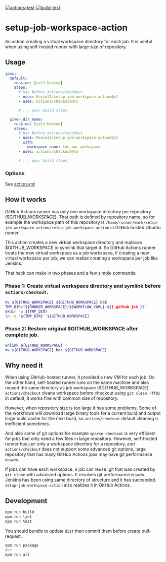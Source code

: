 [![actions-test](https://github.com/Kesin11/setup-job-workspace-action/actions/workflows/actions-test.yml/badge.svg)](https://github.com/Kesin11/setup-job-workspace-action/actions/workflows/actions-test.yml)
[![build-test](https://github.com/Kesin11/setup-job-workspace-action/actions/workflows/test.yml/badge.svg)](https://github.com/Kesin11/setup-job-workspace-action/actions/workflows/test.yml)

# setup-job-workspace-action
An action creating a virtual workspace directory for each job. It is useful when using self-hosted runner with large size of repository.

## Usage
```yaml
jobs:
  default:
    runs-on: [self-hosted]
    steps:
      # Use before actions/checkout
      - uses: Kesin11/setup-job-workspace-action@v1
      - uses: actions/checkout@v3

      # ... your build steps

  given_dir_name:
    runs-on: [self-hosted]
    steps:
      # Use before actions/checkout
      - uses: Kesin11/setup-job-workspace-action@v1
        with:
          workspace_name: foo_bar_workspace
      - uses: actions/checkout@v3

      # ... your build steps
```

### Options
See [action.yml](./action.yml)

## How it works
GitHub Actions runner has only one workspace directory per repository ($GITHUB_WORKSPACE). That path is defined by repository name, so for example the workspace path of this repository is `/home/runner/work/setup-job-workspace-action/setup-job-workspace-action` in GitHub hosted Ubuntu runner.

This action creates a new virtual workspace directory and replaces $GITHUB_WORKSPACE to symlink that target it. So GitHub Actions runner treats the new virtual workspace as a job workspace, if creating a new virtual workspace per job, we can realize creating a workspace per job like Jenkins.

That hack can make in two phases and a few simple commands.

### Phase 1: Create virtual workspace directory and symlink before `actions/checkout`.

```bash
mv ${GITHUB_WORKSPACE} ${GITHUB_WORKSPACE}.bak
TMP_DIR="${RUNNER_WORKSPACE}/${WORKFLOW_YAML}-${{ github.job }}"
mkdir -p ${TMP_DIR}
ln -s "${TMP_DIR}" ${GITHUB_WORKSPACE}
```

### Phase 2: Restore original $GITHUB_WORKSPACE after complete job.

```bash
unlink ${GITHUB_WORKSPACE}
mv ${GITHUB_WORKSPACE}.bak ${GITHUB_WORKSPACE}
```

## Why need it
When using GitHub-hosted runner, it provided a new VM for each job. On the other hand, self-hosted runner runs on the same machine and also reused the same directory as job workspace ($GITHUB_WORKSPACE). `actions/checkout` cleans workspace before checkout using `git clean -ffdx` in default, it works fine with common size of repository.

However, when repository size is too large it has some problems. Some of the workflows will download large binary tools for a current build and output large build cache for the next build, so `actions/checkout` default cleaning is inefficient sometimes.

And also some of git options for example `sparse checkout` is very efficient for jobs that only need a few files in large repository. However, self-hosted runner has just only a workspace directory for a repository, and `actions/checkout` does not support some advanced git options, large repository that has many GitHub Actions jobs may have git performance issues.

If jobs can have each workspace, a job can reuse .git that was created by `git clone` with advanced options. It resolves git performance issues. Jenkins has been using same directory of structure and it has succeeded. `setup-job-workspace-action` also realizes it in GitHub Actions.

## Development
```bash
npm run build
npm run lint
npm run test
```

You should bundle to update `dist` then commit them before create pull-request.

```bash
npm run package
#or
npm run all
```